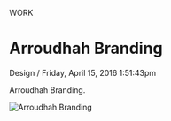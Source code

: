 <p class="type">WORK</p>

# Arroudhah Branding

<p class="meta">Design  /  Friday, April 15, 2016 1:51:43pm</p>

Arroudhah Branding.

![Arroudhah Branding](https://farooq-agent.web.app/assets/images/works/large/l4DKOS7A_work_image.jpg)
